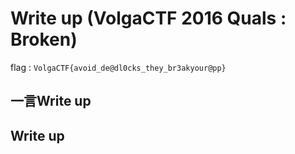 # Write up (VolgaCTF 2016 Quals : Broken)

flag : `VolgaCTF{avoid_de@dl0cks_they_br3akyour@pp}`

## 一言Write up

## Write up


